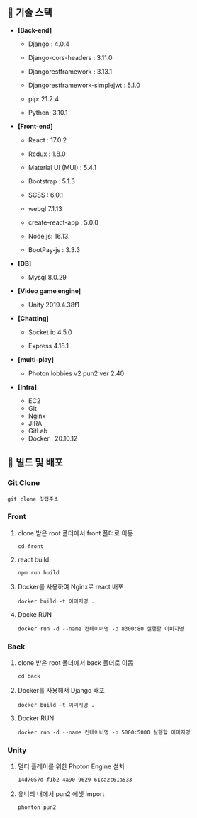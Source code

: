 ## :hammer: 기술 스택

- **[Back-end]**  

  - Django : 4.0.4

  - Django-cors-headers : 3.11.0

  - Djangorestframework : 3.13.1

  - Djangorestframework-simplejwt : 5.1.0

  - pip: 21.2.4

  - Python: 3.10.1

    

- **[Front-end]** 

  - React : 17.0.2 

  - Redux : 1.8.0 

  - Material UI (MUI) : 5.4.1  

  - Bootstrap : 5.1.3 

  - SCSS : 6.0.1 

  - webgl 7.1.13 

  - create-react-app : 5.0.0

  - Node.js: 16.13.

  - BootPay-js : 3.3.3

    

- **[DB]**  

  - Mysql 8.0.29 

    

- **[Video game engine]** 

  - Unity 2019.4.38f1 

    

- **[Chatting]**  

  - Socket io 4.5.0 

  - Express 4.18.1 

    

- **[multi-play]**  

  - Photon lobbies v2 pun2 ver 2.40 

    

- **[Infra]** 

  - EC2
  - Git
  - Nginx
  - JIRA
  - GitLab
  - Docker : 20.10.12

  

## :house_with_garden: 빌드 및 배포

### Git Clone

`git clone 깃랩주소`



### Front 

1. clone 받은 root 폴더에서 front 폴더로 이동

   `cd front`

2. react build

   `npm run build`

3. Docker를 사용하여 Nginx로 react 배포

   `docker build -t 이미지명 .`

4. Docke RUN

   `docker run -d --name 컨테이너명 -p 8300:80 실행할 이미지명`
   
   

 ### Back

1. clone 받은 root 폴더에서 back 폴더로 이동

   `cd back`

2. Docker를 사용해서 Django 배포

   `docker build -t 이미지명 .`

3. Docker RUN

   `docker run -d --name 컨테이너명 -p 5000:5000 실행할 이미지명`
   
   

 ### Unity

1. 멀티 플레이를 위한 Photon Engine 설치

   `14d7057d-f1b2-4a90-9629-61ca2c61a533`

2. 유니티 내에서 pun2 에셋 import

   `phonton pun2`



